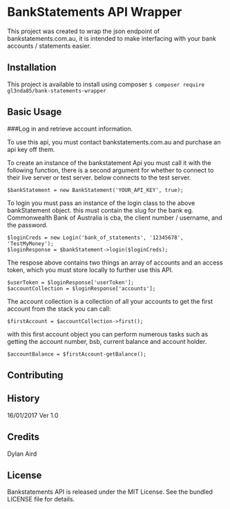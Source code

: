 # BankStatements API Wrapper

This project was created to wrap the json endpoint of bankstatements.com.au, it is intended to make interfacing with your bank accounts / statements easier.

## Installation

This project is available to install using composer
`$ composer require gl3nda85/bank-statements-wrapper`


## Basic Usage

###Log in and retrieve account information.

To use this api, you must contact bankstatements.com.au and purchase an api key off them.
 
To create an instance of the bankstatement Api you must call it with the following function, there is a second argument for whether to connect to their live server or test server. below connects to the test server.

```
$bankStatement = new BankStatement('YOUR_API_KEY', true);
```

To login you must pass an instance of the login class to the above bankStatement object. this must contain the slug for the bank eg. Commonwealth Bank of Australia is cba, the client number / username, and the password.

```
$loginCreds = new Login('bank_of_statements', '12345678', 'TestMyMoney');
$loginResponse = $bankStatement->login($loginCreds);
```
The respose above contains two things an array of accounts and an access token, which you must store locally to further use this API.

```
$userToken = $loginResponse['userToken'];
$accountCollection = $loginResponse['accounts'];

```
The account collection is a collection of all your accounts to get the first account from the stack you can call:

```
$firstAccount = $accountCollection->first();
```

with this first account object you can perform numerous tasks such as getting the account number, bsb, current balance and account holder.

```
$accountBalance = $firstAccount-getBalance();

```



## Contributing



## History

16/01/2017 Ver 1.0

## Credits

Dylan Aird

## License

Bankstatements API is released under the MIT License. See the bundled LICENSE file for details.